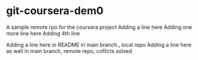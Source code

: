 # git-coursera-dem0
A sample remote rpo for the coursera project
Adding a line here
Adding one more line here
Adding 4th line

Adding a line here in README in main branch., local repo
Adding a line here as well in main branch, remote repo, coflicts solved

